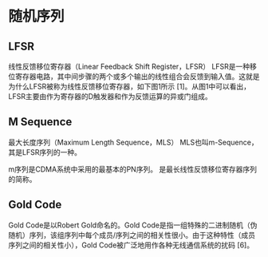 # 随机序列
## LFSR
线性反馈移位寄存器（Linear Feedback Shift Register，LFSR）
LFSR是一种移位寄存器电路，其中间步骤的两个或多个输出的线性组合会反馈到输入值。这就是为什么LFSR被称为线性反馈移位寄存器，如下图1所示 [1]。从图1中可以看出，LFSR主要由作为寄存器的D触发器和作为反馈运算的异或门组成。
## M Sequence
最大长度序列（Maximum Length Sequence，MLS）
MLS也叫m-Sequence，其是LFSR序列的一种。

m序列是CDMA系统中采用的最基本的PN序列。 是最长线性反馈移位寄存器序列的简称。

## Gold Code
Gold Code是以Robert Gold命名的。Gold Code是指一组特殊的二进制随机（伪随机）序列，该组序列中每个成员/序列之间的相关性很小。由于这种特性（成员序列之间的相关性小），Gold Code被广泛地用作各种无线通信系统的扰码 [6]。